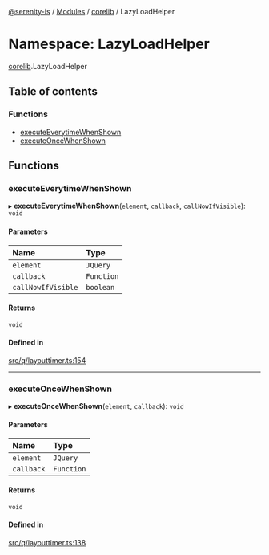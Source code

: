 [@serenity-is](../README.md) / [Modules](../modules.md) / [corelib](corelib.md) / LazyLoadHelper

# Namespace: LazyLoadHelper

[corelib](corelib.md).LazyLoadHelper

## Table of contents

### Functions

- [executeEverytimeWhenShown](corelib.LazyLoadHelper.md#executeeverytimewhenshown)
- [executeOnceWhenShown](corelib.LazyLoadHelper.md#executeoncewhenshown)

## Functions

### executeEverytimeWhenShown

▸ **executeEverytimeWhenShown**(`element`, `callback`, `callNowIfVisible`): `void`

#### Parameters

| Name | Type |
| :------ | :------ |
| `element` | `JQuery` |
| `callback` | `Function` |
| `callNowIfVisible` | `boolean` |

#### Returns

`void`

#### Defined in

[src/q/layouttimer.ts:154](https://github.com/serenity-is/serenity/blob/master/packages/corelib/src/q/layouttimer.ts#line&#x3D;154)

___

### executeOnceWhenShown

▸ **executeOnceWhenShown**(`element`, `callback`): `void`

#### Parameters

| Name | Type |
| :------ | :------ |
| `element` | `JQuery` |
| `callback` | `Function` |

#### Returns

`void`

#### Defined in

[src/q/layouttimer.ts:138](https://github.com/serenity-is/serenity/blob/master/packages/corelib/src/q/layouttimer.ts#line&#x3D;138)
